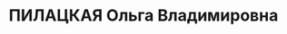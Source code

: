 ---
title: ПИЛАЦКАЯ Ольга Владимировна
description: "родилась 18(30).07.1884 в Москве - расстреляна 22.12.1937, с 1904 член\
  \ РСДРП \n  Образование  \n    окончила Ермоло-Мариинское женское училище \n  Послужной\
  \ список \n  1909 - 1910  член Русского бюро ЦК РСДРП \n  1910  арестована \n  \
  \  осуждена к административной высылке в Саратов \n   - 1914  в эмиграции (Англия,\
  \ Германия) \n  1914  возвратилась в Россию \n  1917  член Городского районного\
  \ комитета РСДРП(б) (Москва) \n  1917  член Городского районного военно-революционного\
  \ комитета (Москва) \n    на советской, партийной работе (Москва) \n  1918 -   член\
  \ Московской губернской ЧК \n   - 1922  секретарь Агитационно-пропагандистского\
  \ отдела ЦК РКП(б) \n  1922 - 1926  заведующая Агитационно-пропагандистским отделом\
  \ Екатеринославского губернского - окружного комитета КП(б) \n       Украины \n\
  \  12.12.1925 - 20.11.1927  кандидат в члены ЦК КП(б) Украины \n  1926 - 1930  заведующая\
  \ Женским отделом ЦК КП(б) Украины \n  1927 - 1937  член Президиума Всеукраинского\
  \ ЦИК \n  29.11.1927 - 27.1.19381  член ЦК КП(б) Украины  1930-XI  1934-XII  1937-XIII\
  \ \n  29.11.1927 - 27.5.1937  член Организационного бюро ЦК КП(б) Украины \n  9.4.1929\
  \ - 5.6.1930  кандидат в члены Секретариата ЦК КП(б) Украины \n  1930 - 1937  заместитель\
  \ председателя Государственной плановой комиссии при СНК Украинской ССР \n  1932\
  \ - 1934  директор Института Красной профессуры при Всеукраинском ЦИК \n  1934 -\
  \ 1936  директор Института истории партии и Октябрьской Революции при ЦК КП(б) Украины\
  \ \n  1937  арестована \n  Была замужем за В. М. Загорским (Лубоцким, 1883-1919).\
  \  \n  1 Исключена из состава членов ЦК КП(б) Украины Постановлением пленума ЦК\
  \ КП(б) Украины"
---